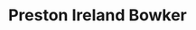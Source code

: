 ---
title: "Preston Ireland Bowker"
url: /lancaster/preston-ireland-bowker/
shop: funeral directors
---